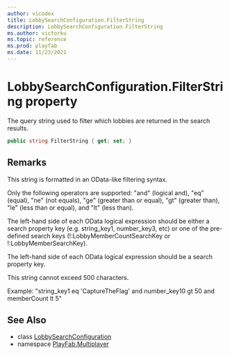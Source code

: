 ```yaml
---
author: vicodex
title: LobbySearchConfiguration.FilterString
description: LobbySearchConfiguration.FilterString
ms.author: victorku
ms.topic: reference
ms.prod: playfab
ms.date: 11/23/2021
---
```


# LobbySearchConfiguration.FilterString property

The query string used to filter which lobbies are returned in the search results.

```csharp
public string FilterString { get; set; }
```

## Remarks

This string is formatted in an OData-like filtering syntax.

Only the following operators are supported: "and" (logical and), "eq" (equal), "ne" (not equals), "ge" (greater than or equal), "gt" (greater than), "le" (less than or equal), and "lt" (less than).

The left-hand side of each OData logical expression should be either a search property key (e.g. string_key1, number_key3, etc) or one of the pre-defined search keys (!:LobbyMemberCountSearchKey or !:LobbyMemberSearchKey).

The left-hand side of each OData logical expression should be a search property key.

This string cannot exceed 500 characters.

Example: "string_key1 eq 'CaptureTheFlag' and number_key10 gt 50 and memberCount lt 5"

## See Also

* class [LobbySearchConfiguration](../LobbySearchConfiguration.md)
* namespace [PlayFab.Multiplayer](../../PlayFabMultiplayerSDK.md)

